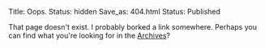 Title: Oops.
Status: hidden
Save_as: 404.html
Status: Published

That page doesn't exist. I probably borked a link
somewhere. Perhaps you can find what you're looking for in the
[Archives](/archives.html)?
